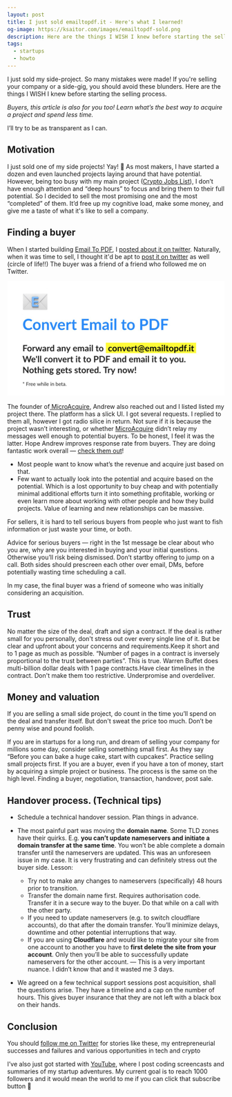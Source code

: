 ```yaml
---
layout: post
title: I just sold emailtopdf.it - Here's what I learned!
og-image: https://ksaitor.com/images/emailtopdf-sold.png
description: Here are the things I WISH I knew before starting the selling process. →
tags:
  - startups
  - howto
---
```

I just sold my side-project. So many mistakes were made! If you're selling your company or a side-gig, you should avoid these blunders. Here are the things I WISH I knew before starting the selling process.

*Buyers, this article is also for you too! Learn what’s the best way to acquire a project and spend less time.*

I’ll try to be as transparent as I can.

## Motivation

I just sold one of my side projects! Yay! 🍾 As most makers, I have started a dozen and even launched projects laying around that have potential. However, being too busy with my main project ([Crypto Jobs List](https://cryptojobslist.com)), I don’t have enough attention and “deep hours” to focus and bring them to their full potential. So I decided to sell the most promising one and the most “completed” of them. It’d free up my cognitive load, make some money, and give me a taste of what it's like to sell a company.

## Finding a buyer

When I started building [Email To PDF](https://emailtopdf.it), I [posted about it on twitter](https://twitter.com/ksaitor/status/1130747316053299200). Naturally, when it was time to sell, I thought it'd be apt to [post it on twitter](https://twitter.com/ksaitor/status/1247868963326799874) as well (circle of life!!) The buyer was a friend of a friend who followed me on Twitter.

![emailtopdf.it](/images/emailtopdf.png)

The founder of[ MicroAcquire](https://microacquire.com/), Andrew also reached out and I listed listed my project there. The platform has a slick UI. I got several requests. I replied to them all, however I got radio silice in return. Not sure if it is because the project wasn’t interesting, or whether [](https://microacquire.com/)[MicroAcquire](https://microacquire.com/) didn’t relay my messages well enough to potential buyers. To be honest, I feel it was the latter. Hope Andrew improves response rate from buyers. They are doing fantastic work overall — [check them out](https://microacquire.com/)!

* Most people want to know what’s the revenue and acquire just based on that.
* Few want to actually look into the potential and acquire based on the potential. Which is a lost opportunity to buy cheap and with potentially minimal additional efforts turn it into something profitable, working or even learn more about working with other people and how they build projects. Value of learning and new relationships can be massive.

For sellers, it is hard to tell serious buyers from people who just want to fish information or just waste your time, or both.

Advice for serious buyers — right in the 1st message be clear about who you are, why are you interested in buying and your initial questions. Otherwise you’ll risk being dismissed. Don’t startby offering to jump on a call. Both sides should prescreen each other over email, DMs, before potentially wasting time scheduling a call.

In my case, the final buyer was a friend of someone who was initially considering an acquisition.

## Trust

No matter the size of the deal, draft and sign a contract. If the deal is rather small for you personally, don't stress out over every single line of it. But be clear and upfront about your concerns and requirements.Keep it short and to 1 page as much as possible. “Number of pages in a contract is inversely proportional to the trust between parties”. This is true. Warren Buffet does multi-billion dollar deals with 1 page contracts.Have clear timelines in the contract. Don't make them too restrictive. Underpromise and overdeliver.

## Money and valuation

If you are selling a small side project, do count in the time you’ll spend on the deal and transfer itself. But don't sweat the price too much. Don’t be penny wise and pound foolish.

If you are in startups for a long run, and dream of selling your company for millions some day, consider selling something small first. As they say “Before you can bake a huge cake, start with cupcakes”. Practice selling small projects first. If you are a buyer, even if you have a ton of money, start by acquiring a simple project or business. The process is the same on the high level. Finding a buyer, negotiation, transaction, handover, post sale.

## Handover process. (Technical tips)

* Schedule a technical handover session. Plan things in advance.
* The most painful part was moving the **domain name**. Some TLD zones have their quirks. E.g. **you can’t update nameservers and initiate a domain transfer at the same time**. You won’t be able complete a domain transfer until the nameservers are updated. This was an unforeseen issue in my case. It is very frustrating and can definitely stress out the buyer side. Lesson:

  * Try not to make any changes to nameservers (specifically) 48 hours prior to transition.
  * Transfer the domain name first. Requires authorisation code. Transfer it in a secure way to the buyer. Do that while on a call with the other party.
  * If you need to update nameservers (e.g. to switch cloudflare accounts), do that after the domain transfer. You’ll minimize delays, downtime and other potential interruptions that way.
  * If you are using **Cloudflare** and would like to migrate your site from one account to another you have to **first delete the site from your account**. Only then you’ll be able to successfully update nameservers for the other account. — This is a very important nuance. I didn’t know that and it wasted me 3 days.
* We agreed on a few technical support sessions post acquisition, shall the questions arise. They have a timeline and a cap on the number of hours. This gives buyer insurance that they are not left with a black box on their hands.

## Conclusion

You should [follow me on Twitter](https://twitter.com/ksaitor) for stories like these, my entrepreneurial successes and failures and various opportunities in tech and crypto

I’ve also just got started with [YouTube](https://www.youtube.com/channel/UCPr3svxWJzJuog9R_-tKOUw), where I post coding screencasts and summaries of my startup adventures. My current goal is to reach 1000 followers and it would mean the world to me if you can click that subscribe button 🙏